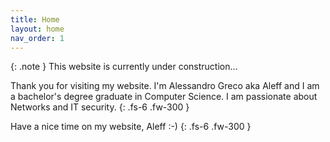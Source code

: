 ```yaml
---
title: Home
layout: home
nav_order: 1
---
```


{: .note }
This website is currently under construction...

Thank you for visiting my website.
I'm Alessandro Greco aka Aleff and I am a bachelor's degree graduate in Computer Science.
I am passionate about Networks and IT security.
{: .fs-6 .fw-300 }

Have a nice time on my website,
Aleff :-)
{: .fs-6 .fw-300 }